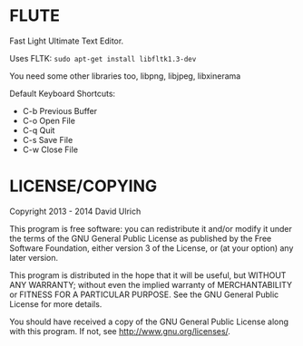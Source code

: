 FLUTE
=====

Fast Light Ultimate Text Editor.

Uses FLTK: `sudo apt-get install libfltk1.3-dev`

You need some other libraries too, libpng, libjpeg, libxinerama

Default Keyboard Shortcuts:
*	C-b		Previous Buffer
*	C-o		Open File
*	C-q		Quit
*	C-s		Save File
*	C-w		Close File

LICENSE/COPYING
===============

Copyright 2013 - 2014 David Ulrich

This program is free software: you can redistribute it and/or modify
it under the terms of the GNU General Public License as published by
the Free Software Foundation, either version 3 of the License, or
(at your option) any later version.

This program is distributed in the hope that it will be useful,
but WITHOUT ANY WARRANTY; without even the implied warranty of
MERCHANTABILITY or FITNESS FOR A PARTICULAR PURPOSE.  See the
GNU General Public License for more details.

You should have received a copy of the GNU General Public License
along with this program.  If not, see <http://www.gnu.org/licenses/>.
